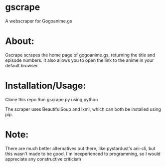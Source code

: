 # gscrape
A webscraper for Gogoanime.gs



# About:
Gscrape scrapes the home page of gogoanime.gs, returning the title and episode numbers. It also allows you to open the link to the anime in your default browser.

# Installation/Usage:

Clone this repo
Run gscrape.py using python

The scraper uses BeautifulSoup and lxml, which can both be installed using pip.

# Note:
There are much better alternatives out there, like pystardust's ani-cli, but this wasn't made to be good. I'm inexperienced to programming, so I would appreciate any constructive criticism

